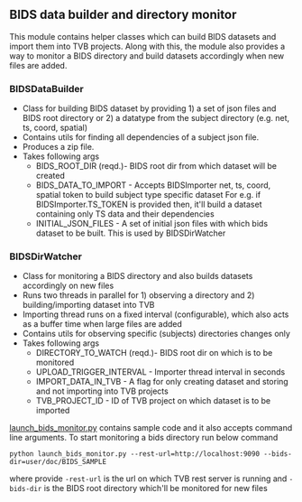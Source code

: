 ## BIDS data builder and directory monitor

This module contains helper classes which can build BIDS datasets and import them into TVB projects. Along with this, the module also provides a way to monitor a BIDS directory and build datasets accordingly when new files are added.

### BIDSDataBuilder

- Class for building BIDS dataset by providing 1) a set of json files and BIDS root directory or 2) a datatype from the subject directory (e.g. net, ts, coord, spatial)
- Contains utils for finding all dependencies of a subject json file.
- Produces a zip file.
- Takes following args
   - BIDS_ROOT_DIR (reqd.)- BIDS root dir from which dataset will be created
   - BIDS_DATA_TO_IMPORT - Accepts BIDSImporter net, ts, coord, spatial token  to build subject type specific dataset For e.g. if BIDSImporter.TS_TOKEN is provided then, it'll build a dataset containing only TS data and their dependencies
   - INITIAL_JSON_FILES - A set of initial json files with which bids dataset to be built. This is used by BIDSDirWatcher

### BIDSDirWatcher

- Class for monitoring a BIDS directory and also builds datasets accordingly on new files
- Runs two threads in parallel for 1) observing a directory and 2) building/importing dataset into TVB
- Importing thread runs on a fixed interval (configurable), which also acts as a buffer time when large files are added
- Contains utils for observing specific (subjects) directories changes only
- Takes following args
    - DIRECTORY_TO_WATCH (reqd.)- BIDS root dir on which is to be monitored
    - UPLOAD_TRIGGER_INTERVAL - Importer thread interval in seconds
    - IMPORT_DATA_IN_TVB - A flag for only creating dataset and storing and not importing into TVB projects
    - TVB_PROJECT_ID - ID of TVB project on which dataset is to be imported


[launch_bids_monitor.py](tvb_framework/tvb/interfaces/rest/bids_monitoring/launch_bids_monitor.py) contains sample code and it also accepts command line arguments. To start monitoring a bids directory run below command

```
python launch_bids_monitor.py --rest-url=http://localhost:9090 --bids-dir=user/doc/BIDS_SAMPLE
```

where provide `-rest-url` is the url on which TVB rest server is running and `-bids-dir` is the BIDS root directory which'll be monitored for new files

